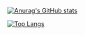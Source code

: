 [![Anurag's GitHub stats](https://github-readme-stats.vercel.app/api?username=remeal&theme=chartreuse-dark&show_icons=true)](https://github.com/anuraghazra/github-readme-stats)

[![Top Langs](https://github-readme-stats.vercel.app/api/top-langs/?username=remeal&theme=chartreuse-dark&show_icons=true)](https://github.com/anuraghazra/github-readme-stats)
